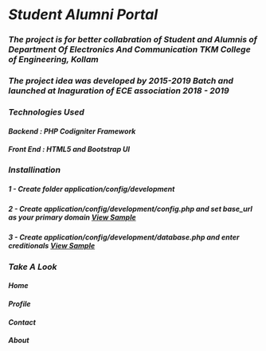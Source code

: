 # ___Student Alumni Portal___
### _The project is for better collabration of Student and Alumnis of Department Of Electronics And Communication TKM College of Engineering, Kollam_
### _The project idea was developed by 2015-2019 Batch and launched at Inaguration of ECE association 2018 - 2019_

### _Technologies Used_
#### _Backend : PHP Codigniter Framework_
#### _Front End : HTML5 and Bootstrap UI_

### _Installination_
#####  _1 - Create folder application/config/development_
##### _2 - Create application/config/development/config.php and set base_url as your primary domain [View Sample](https://gist.github.com/thameemk612/ecaaa671da51ae402fd293eda233ac2a)_
##### _3 - Create application/config/development/database.php and enter creditionals [View Sample](https://gist.github.com/thameemk612/b5e86a7fa97dd093b8fc2f9269dc6356)_

### _Take A Look_

#### _Home_

#### _Profile_
 
#### _Contact_

#### _About_  
